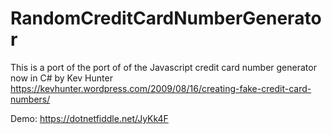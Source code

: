 # RandomCreditCardNumberGenerator
This is a port of the port of of the Javascript credit card number generator now in C# by Kev Hunter https://kevhunter.wordpress.com/2009/08/16/creating-fake-credit-card-numbers/

Demo:
https://dotnetfiddle.net/JyKk4F
